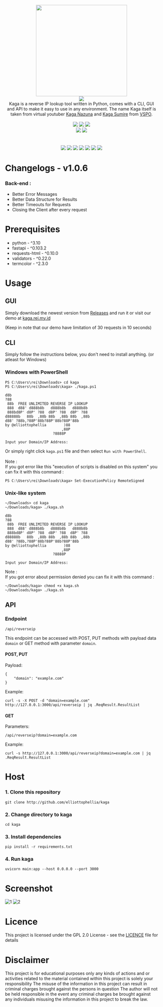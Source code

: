 <p align='center'>
<img src='https://i.ibb.co/QJ78JGn/kaga.png' width='300'/><br/><img src="https://img.shields.io/badge/KAGA%20REVERSE%20IP%20LOOKUP-pink?style=for-the-badge"/><br/>
Kaga is a reverse IP lookup tool written in Python, comes with a CLI, GUI and API to make it easy to use in any environment. The name Kaga itself is taken from virtual youtuber <a href="https://virtualyoutuber.fandom.com/wiki/Kaga_Nazuna">Kaga Nazuna</a> and <a href="https://virtualyoutuber.fandom.com/wiki/Kaga_Sumire">Kaga Sumire</a> from <a href="https://vspo.jp/">VSPO</a>.<br/><br/><img src="https://img.shields.io/badge/PYTHON-3.10-pink?style=flat-square"/> <img src="https://img.shields.io/badge/LICENE-GPL2.0-pink?style=flat-square"/> <img src="https://img.shields.io/badge/VERSION-1.0.6-pink?style=flat-square"/><br/><a href="https://www.paypal.com/paypalme/elliottophellia"><img src="https://img.shields.io/badge/BUY%20ME%20A%20COFFEE-pink?style=for-the-badge&logo=paypal&logoColor=black"/></a> <a href="https://saweria.co/elliottophellia"><img src="https://img.shields.io/badge/TRAKTIR%20SAYA%20KOPI-pink?style=for-the-badge&logo=BuyMeACoffee&logoColor=black"/></a>
</p>
<h1></h1>
<p align='center'>
<a href="#Changelogs"><img src="https://img.shields.io/badge/CHANGELOGS-pink?style=for-the-badge"/></a> <a href="#Prerequisites"><img src="https://img.shields.io/badge/PREREQUISITES-pink?style=for-the-badge"/></a> <a href="#Usage"><img src="https://img.shields.io/badge/USAGE-pink?style=for-the-badge"/></a> <a href="#Host"><img src="https://img.shields.io/badge/HOST-pink?style=for-the-badge"/></a> <a href="#Screenshot"><img src="https://img.shields.io/badge/SCREENSHOT-pink?style=for-the-badge"/></a> <a href="#Licence"><img src="https://img.shields.io/badge/LICENCE-pink?style=for-the-badge"/></a> <a href="#Disclaimer"><img src="https://img.shields.io/badge/DISCLAIMER-pink?style=for-the-badge"/></a>
</p>
<h1></h1>

# Changelogs - v1.0.6

###  Back-end :
- Better Error Messages
- Better Data Structure for Results
- Better Timeouts for Requests
- Closing the Client after every request

# Prerequisites

- python - ^3.10
- fastapi - ^0.103.2
- requests-html - ^0.10.0
- validators - ^0.22.0
- termcolor - ^2.3.0

# Usage

## GUI

Simply download the newest version from [Releases](https://github.com/elliottophellia/kaga/releases) and run it or visit our demo at [kaga.rei.my.id](https://kaga.rei.my.id)

(Keep in note that our demo have limitation of 30 requests in 10 seconds)

## CLI

Simply follow the instructions below, you don't need to install anything. (or atleast for Windows)

### Windows with PowerShell
```
PS C:\Users\rei\Downloads> cd kaga
PS C:\Users\rei\Downloads\kaga> ./kaga.ps1

d8b
?88
 88b  FREE UNLIMITED REVERSE IP LOOKUP
 888  d88' d888b8b   d888b8b   d888b8b
 888bd8P' d8P' ?88  d8P' ?88  d8P' ?88
d88888b   88b  ,88b 88b  ,88b 88b  ,88b
d88' ?88b,?88P'88b?88P'88b?88P'88b
by @elliottophellia        )88
                          ,88P
                      ?8888P

Input your Domain/IP Address:
```
Or simply right click `kaga.ps1` file and then select `Run with PowerShell`. <br/><br/>
Note : <br/>
If you got error like this "execution of scripts is disabled on this system" you can fix it with this command : <br/>
```
PS C:\Users\rei\Downloads\kaga> Set-ExecutionPolicy RemoteSigned
``` 

### Unix-like system
```
~/Downloads> cd kaga
~/Downloads/kaga> ./kaga.sh

d8b
?88
 88b  FREE UNLIMITED REVERSE IP LOOKUP
 888  d88' d888b8b   d888b8b   d888b8b
 888bd8P' d8P' ?88  d8P' ?88  d8P' ?88
d88888b   88b  ,88b 88b  ,88b 88b  ,88b
d88' ?88b,?88P'88b?88P'88b?88P'88b
by @elliottophellia        )88
                          ,88P
                      ?8888P

Input your Domain/IP Address:
```
Note : <br/>
If you got error about permission denied you can fix it with this command : <br/>
```
~/Downloads/kaga> chmod +x kaga.sh
~/Downloads/kaga> ./kaga.sh
```

## API

### Endpoint
```
/api/reverseip
```

This endpoint can be accessed with POST, PUT methods with payload data `domain` or GET method with parameter `domain`.

#### POST, PUT

Payload:
```
{
    "domain": "example.com"
}
```
Example:
```
curl -s -X POST -d "domain=example.com" http://127.0.0.1:3000/api/reverseip | jq .ReqResult.ResultList
```

#### GET

Parameters:
```
/api/reverseip?domain=example.com
```
Example:
```
curl -s http://127.0.0.1:3000/api/reverseip?domain=example.com | jq .ReqResult.ResultList
```
# Host

### 1. Clone this repository
```
git clone http://github.com/elliottophellia/kaga
```
### 2. Change directory to kaga
```
cd kaga
```
### 3. Install dependencies
```
pip install -r requirements.txt
```
### 4. Run kaga
```
uvicorn main:app --host 0.0.0.0 --port 3000
```

# Screenshot

![1](https://i.ibb.co/FXGCKbM/Capture.png)
![2](https://i.ibb.co/zNTS35N/Capture1.png)

# Licence

This project is licensed under the GPL 2.0 License - see the [LICENCE](https://github.com/elliottophellia/kaga/blob/main/LICENSE) file for details

# Disclaimer

This project is for educational purposes only any kinds of actions and or activities related to the material contained within this project is solely your responsibility The misuse of the information in this project can result in criminal charges brought against the persons in question The author will not be held responsible in the event any criminal charges be brought against any individuals misusing the information in this project to break the law.